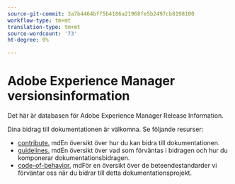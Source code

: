 ```yaml
---
source-git-commit: 3a7b4464bff5b4186a21968fe5b2497cb8198100
workflow-type: tm+mt
translation-type: tm+mt
source-wordcount: '73'
ht-degree: 0%

---
```

# Adobe Experience Manager versionsinformation

Det här är databasen för Adobe Experience Manager Release Information.

Dina bidrag till dokumentationen är välkomna. Se följande resurser:

* [contribute.](contributing.md) mdEn översikt över hur du kan bidra till dokumentationen.
* [guidelines.](guidelines.md) mdEn översikt över vad som förväntas i bidragen och hur du komponerar dokumentationsbidragen.
* [code-of-behavior.](code-of-conduct.md) mdFör en översikt över de beteendestandarder vi förväntar oss när du bidrar till detta dokumentationsprojekt.
